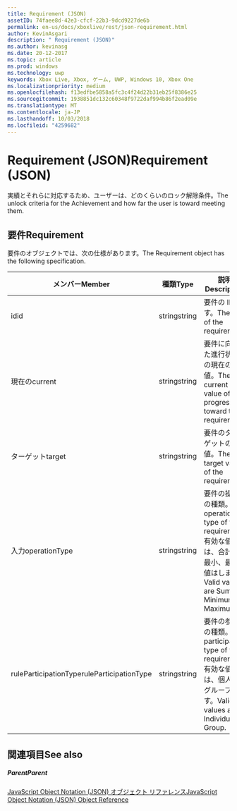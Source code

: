 ```yaml
---
title: Requirement (JSON)
assetID: 74faee8d-42e3-cfcf-22b3-9dcd9227de6b
permalink: en-us/docs/xboxlive/rest/json-requirement.html
author: KevinAsgari
description: " Requirement (JSON)"
ms.author: kevinasg
ms.date: 20-12-2017
ms.topic: article
ms.prod: windows
ms.technology: uwp
keywords: Xbox Live, Xbox, ゲーム, UWP, Windows 10, Xbox One
ms.localizationpriority: medium
ms.openlocfilehash: f13edfbe5858a5fc3c4f24d22b31eb25f8386e25
ms.sourcegitcommit: 1938851dc132c60348f9722daf994b86f2ead09e
ms.translationtype: MT
ms.contentlocale: ja-JP
ms.lasthandoff: 10/03/2018
ms.locfileid: "4259682"
---
```

# <a name="requirement-json"></a><span data-ttu-id="db72c-104">Requirement (JSON)</span><span class="sxs-lookup"><span data-stu-id="db72c-104">Requirement (JSON)</span></span>
<span data-ttu-id="db72c-105">実績とそれらに対応するため、ユーザーは、どのくらいのロック解除条件。</span><span class="sxs-lookup"><span data-stu-id="db72c-105">The unlock criteria for the Achievement and how far the user is toward meeting them.</span></span> 
<a id="ID4EN"></a>

 
## <a name="requirement"></a><span data-ttu-id="db72c-106">要件</span><span class="sxs-lookup"><span data-stu-id="db72c-106">Requirement</span></span>
 
<span data-ttu-id="db72c-107">要件のオブジェクトでは、次の仕様があります。</span><span class="sxs-lookup"><span data-stu-id="db72c-107">The Requirement object has the following specification.</span></span>
 
| <span data-ttu-id="db72c-108">メンバー</span><span class="sxs-lookup"><span data-stu-id="db72c-108">Member</span></span>| <span data-ttu-id="db72c-109">種類</span><span class="sxs-lookup"><span data-stu-id="db72c-109">Type</span></span>| <span data-ttu-id="db72c-110">説明</span><span class="sxs-lookup"><span data-stu-id="db72c-110">Description</span></span>| 
| --- | --- | --- | 
| <span data-ttu-id="db72c-111">id</span><span class="sxs-lookup"><span data-stu-id="db72c-111">id</span></span>| <span data-ttu-id="db72c-112">string</span><span class="sxs-lookup"><span data-stu-id="db72c-112">string</span></span>| <span data-ttu-id="db72c-113">要件の ID です。</span><span class="sxs-lookup"><span data-stu-id="db72c-113">The ID of the requirement.</span></span>| 
| <span data-ttu-id="db72c-114">現在の</span><span class="sxs-lookup"><span data-stu-id="db72c-114">current</span></span>| <span data-ttu-id="db72c-115">string</span><span class="sxs-lookup"><span data-stu-id="db72c-115">string</span></span>| <span data-ttu-id="db72c-116">要件に向けた進行状況の現在の値。</span><span class="sxs-lookup"><span data-stu-id="db72c-116">The current value of progression toward the requirement.</span></span>| 
| <span data-ttu-id="db72c-117">ターゲット</span><span class="sxs-lookup"><span data-stu-id="db72c-117">target</span></span>| <span data-ttu-id="db72c-118">string</span><span class="sxs-lookup"><span data-stu-id="db72c-118">string</span></span>| <span data-ttu-id="db72c-119">要件のターゲットの値。</span><span class="sxs-lookup"><span data-stu-id="db72c-119">The target value of the requirement.</span></span>| 
| <span data-ttu-id="db72c-120">入力</span><span class="sxs-lookup"><span data-stu-id="db72c-120">operationType</span></span>| <span data-ttu-id="db72c-121">string</span><span class="sxs-lookup"><span data-stu-id="db72c-121">string</span></span>| <span data-ttu-id="db72c-122">要件の操作の種類。</span><span class="sxs-lookup"><span data-stu-id="db72c-122">The operation type of the requirement.</span></span> <span data-ttu-id="db72c-123">有効な値は、合計、最小、最大値はします。</span><span class="sxs-lookup"><span data-stu-id="db72c-123">Valid values are Sum, Minimum, Maximum.</span></span>| 
| <span data-ttu-id="db72c-124">ruleParticipationType</span><span class="sxs-lookup"><span data-stu-id="db72c-124">ruleParticipationType</span></span>| <span data-ttu-id="db72c-125">string</span><span class="sxs-lookup"><span data-stu-id="db72c-125">string</span></span>| <span data-ttu-id="db72c-126">要件の参加の種類。</span><span class="sxs-lookup"><span data-stu-id="db72c-126">The participation type of the requirement.</span></span> <span data-ttu-id="db72c-127">有効な値は、個人のグループです。</span><span class="sxs-lookup"><span data-stu-id="db72c-127">Valid values are Individual, Group.</span></span>| 
  
<a id="ID4ETC"></a>

 
## <a name="see-also"></a><span data-ttu-id="db72c-128">関連項目</span><span class="sxs-lookup"><span data-stu-id="db72c-128">See also</span></span>
 
<a id="ID4EVC"></a>

 
##### <a name="parent"></a><span data-ttu-id="db72c-129">Parent</span><span class="sxs-lookup"><span data-stu-id="db72c-129">Parent</span></span> 

[<span data-ttu-id="db72c-130">JavaScript Object Notation (JSON) オブジェクト リファレンス</span><span class="sxs-lookup"><span data-stu-id="db72c-130">JavaScript Object Notation (JSON) Object Reference</span></span>](atoc-xboxlivews-reference-json.md)

   